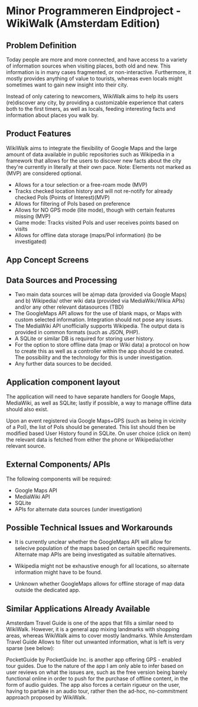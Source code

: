 # Minor Programmeren Eindproject - WikiWalk (Amsterdam Edition)

## Problem Definition

Today people are more and more connected, and have access to a variety of information sources when visiting places, both old and new. 
This information is in many cases fragmented, or non-interactive. Furthermore, it mostly provides anything of value to tourists, whereas
even locals might sometimes want to gain new insight into their city.

Instead of only catering to newcomers, WikiWalk aims to help its users (re)discover any city, by providing a customizable experience that
caters both to the first timers, as well as locals, feeding interesting facts and information about places you walk by.

## Product Features

WikiWalk aims to integrate the flexibility of Google Maps and the large amount of data available in public repositories such as Wikipedia
in a framework that allows for the users to discover new facts about the city they're currently in literally at their own pace. 
Note: Elements not marked as (MVP) are considered optional.

+ Allows for a tour selection or a free-roam mode (MVP)
+ Tracks checked location history and will not re-notify for already checked PoIs (Points of Interest)(MVP)
+ Allows for filtering of PoIs based on preference
+ Allows for NO GPS mode (lite mode), though with certain features missing (MVP)
+ Game mode: Tracks visited PoIs and user receives points based on visits
+ Allows for offline data storage (maps/PoI information) (to be investigated)

## App Concept Screens


## Data Sources and Processing
+ Two main data sources will be a)map data (provided via Google Maps) and b) Wikipedia/ other wiki data (provided via MediaWiki/Wikia APIs)
and/or any other relevant datasources (TBD)
+ The GoogleMaps API allows for the use of blank maps, or Maps with custom selected information. Integration should not pose any issues.
+ The MediaWiki API unofficially supports Wikipedia. The output data is provided in common formats (such as JSON, PHP).
+ A SQLite or similar DB is required for storing user history.
+ For the option to store offline data (map or Wiki data) a protocol on how to create this as well as a controller within the app should
be created. The possibility and the technology for this is under investigation.
+ Any further data sources to be decided.


## Application component layout
The application will need to have separate handlers for Google Maps, MediaWiki, as well as SQLite; lastly if possible, a way to manage offline
data should also exist. 

Upon an event registered via Google Maps+GPS (such as being in vicinity of a PoI), the list of PoIs should be generated. This list should then 
be modified based User History found in SQLite. On user choice (click on item) the relevant data is fetched from either the phone 
or Wikipedia/other relevant source.

## External Components/ APIs
The following components will be required:
+ Google Maps API
+ MediaWiki API
+ SQLite
+ APIs for alternate data sources (under investigation)

## Possible Technical Issues and Workarounds
+ It is currently unclear whether the GoogleMaps API will allow for selecive population of the maps based on certain specific requirements.
Alternate map APIs are being investigated as suitable alternatives.

+ Wikipedia might not be exhaustive enough for all locations, so alternate information might have to be found.

+ Unknown whether GoogleMaps allows for offline storage of map data outside the dedicated app.


## Similar Applications Already Available
Amsterdam Travel Guide is one of the apps that fills a similar need to WikiWalk. However, it is a general app mixing landmarks with 
shopping areas, whereas WikiWalk aims to cover mostly landmarks. While Amsterdam Travel Guide Allows to filter out unwanted information,
what is left is very sparse (see below):




PocketGuide by PocketGuide Inc. is another app offering GPS - enabled tour guides. Due to the nature of the app I am only able to infer
based on user reviews on what the issues are, such as the free version being barely functional online in order to push for the purchase of
offline content, in the form of audio guides. The app also forces a certain rigueur on the user, having to partake in an audio tour,
rather then the ad-hoc, no-commitment approach proposed by WikiWalk.

